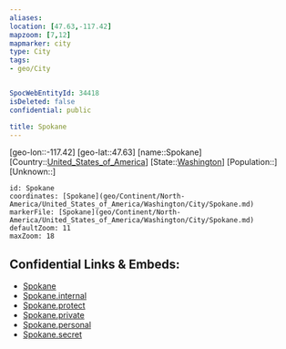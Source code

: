 ```yaml
---
aliases: 
location: [47.63,-117.42]
mapzoom: [7,12] 
mapmarker: city 
type: City
tags:
- geo/City


SpocWebEntityId: 34418
isDeleted: false
confidential: public

title: Spokane
---
```

[geo-lon::-117.42]
[geo-lat::47.63]
[name::Spokane]
[Country::[United_States_of_America](geo/Continent/North-America/United_States_of_America.md)]
[State::[Washington](geo/Continent/North-America/United_States_of_America/Washington.md)]
[Population::]
[Unknown::]


```leaflet
id: Spokane
coordinates: [Spokane](geo/Continent/North-America/United_States_of_America/Washington/City/Spokane.md)
markerFile: [Spokane](geo/Continent/North-America/United_States_of_America/Washington/City/Spokane.md)
defaultZoom: 11 
maxZoom: 18
```


## Confidential Links & Embeds: 
- [Spokane](../../../../../../../_public/geo/Continent/North-America/United_States_of_America/Washington/City/Spokane.md) 
- [Spokane.internal](../../../../../../../_internal/geo/Continent/North-America/United_States_of_America/Washington/City/Spokane.internal.md) 
- [Spokane.protect](../../../../../../../_protect/geo/Continent/North-America/United_States_of_America/Washington/City/Spokane.protect.md) 
- [Spokane.private](../../../../../../../_private/geo/Continent/North-America/United_States_of_America/Washington/City/Spokane.private.md) 
- [Spokane.personal](../../../../../../../_personal/geo/Continent/North-America/United_States_of_America/Washington/City/Spokane.personal.md) 
- [Spokane.secret](../../../../../../../_secret/geo/Continent/North-America/United_States_of_America/Washington/City/Spokane.secret.md) 

